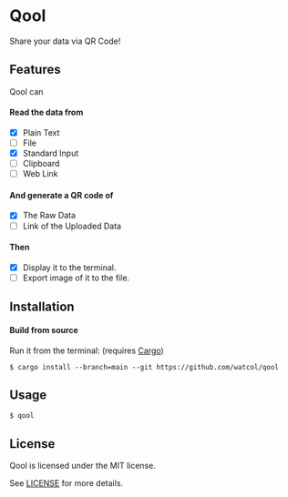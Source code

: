 # Qool
Share your data via QR Code!

## Features
Qool can
#### Read the data from
- [x] Plain Text
- [ ] File
- [x] Standard Input
- [ ] Clipboard
- [ ] Web Link

#### And generate a QR code of
- [x] The Raw Data
- [ ] Link of the Uploaded Data

#### Then
- [x] Display it to the terminal.
- [ ] Export image of it to the file.

## Installation
#### Build from source
Run it from the terminal: (requires [Cargo](https://github.com/rust-lang/cargo))
```shell
$ cargo install --branch=main --git https://github.com/watcol/qool
```

## Usage
```shell
$ qool
```

## License
Qool is licensed under the MIT license.

See [LICENSE](https://github.com/watcol/qool/blob/main/LICENSE) for more details.
